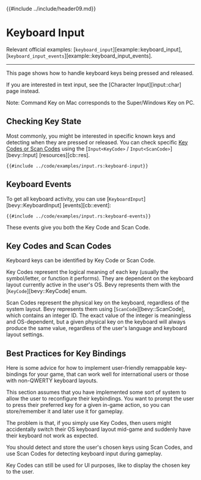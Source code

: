 {{#include ../include/header09.md}}

# Keyboard Input

Relevant official examples:
[`keyboard_input`][example::keyboard_input],
[`keyboard_input_events`][example::keyboard_input_events].

---

This page shows how to handle keyboard keys being pressed and released.

If you are interested in text input, see the [Character Input][input::char] page instead.

Note: Command Key on Mac corresponds to the Super/Windows Key on PC.

## Checking Key State

Most commonly, you might be interested in specific known keys and detecting when
they are pressed or released. You can check specific [Key Codes or Scan
Codes](#key-codes-and-scan-codes) using the
[`Input<KeyCode>` / `Input<ScanCode>`][bevy::Input] [resources][cb::res].

```rust,no_run,noplayground
{{#include ../code/examples/input.rs:keyboard-input}}
```

## Keyboard Events

To get all keyboard activity, you can use
[`KeyboardInput`][bevy::KeyboardInput] [events][cb::event]:

```rust,no_run,noplayground
{{#include ../code/examples/input.rs:keyboard-events}}
```

These events give you both the Key Code and Scan Code.

## Key Codes and Scan Codes

Keyboard keys can be identified by Key Code or Scan Code.

Key Codes represent the logical meaning of each key (usually the symbol/letter,
or function it performs). They are dependent on the keyboard layout currently
active in the user's OS. Bevy represents them with the [`KeyCode`][bevy::KeyCode] enum.

Scan Codes represent the physical key on the keyboard, regardless of the system
layout. Bevy represents them using [`ScanCode`][bevy::ScanCode], which contains
an integer ID. The exact value of the integer is meaningless and OS-dependent,
but a given physical key on the keyboard will always produce the same value,
regardless of the user's language and keyboard layout settings.

## Best Practices for Key Bindings

Here is some advice for how to implement user-friendly remappable key-bindings
for your game, that can work well for international users or those with
non-QWERTY keyboard layouts.

This section assumes that you have implemented some sort of system to allow the
user to reconfigure their keybindings. You want to prompt the user to press
their preferred key for a given in-game action, so you can store/remember it
and later use it for gameplay.

The problem is that, if you simply use Key Codes, then users might accidentally
switch their OS keyboard layout mid-game and suddenly have their keyboard not
work as expected.

You should detect and store the user's chosen keys using Scan Codes, and use
Scan Codes for detecting keyboard input during gameplay.

Key Codes can still be used for UI purposes, like to display the chosen key
to the user.
